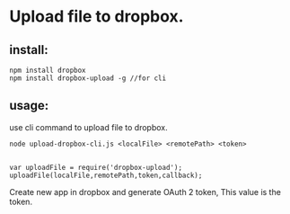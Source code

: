 Upload file to dropbox. 
========================

install:
------
  ```
npm install dropbox
npm install dropbox-upload -g //for cli
   ```
usage:
------
  use cli command to upload file to dropbox.
  
    node upload-dropbox-cli.js <localFile> <remotePath> <token>
    
      
 ```

 var uploadFile = require('dropbox-upload');
 uploadFile(localFile,remotePath,token,callback);
```
  
Create new app in dropbox and generate  OAuth 2 token, This value is the token. 
  
  
